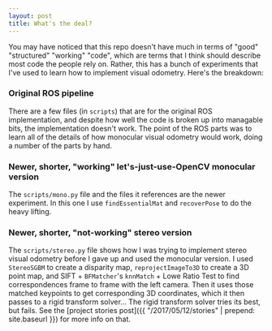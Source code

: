 ```yaml
---
layout: post
title: What's the deal?
---
```


You may have noticed that this repo doesn't have much in terms of "good" "structured" "working" "code", which are terms that I think should describe most code the people rely on.
Rather, this has a bunch of experiments that I've used to learn how to implement visual odometry. Here's the breakdown:

### Original ROS pipeline 
There are a few files (in `scripts`) that are for the original ROS implementation, and despite how well the code is broken up into managable bits, the implementation doesn't work.
The point of the ROS parts was to learn all of the details of how monocular visual odometry would work, doing a number of the parts by hand.

### Newer, shorter, "working" let's-just-use-OpenCV monocular version
The `scripts/mono.py` file and the files it references are the newer experiment. In this one I use `findEssentialMat` and `recoverPose` to do the heavy lifting.

### Newer, shorter, "not-working" stereo version
The `scripts/stereo.py` file shows how I was trying to implement stereo visual odometry before I gave up and used the monocular version.
I used `StereoSGBM` to create a disparity map, `reprojectImageTo3D` to create a 3D point map, and SIFT + `BFMatcher`'s `knnMatch` + Lowe Ratio Test to find correspondences frame to frame with the left camera.
Then it uses those matched keypoints to get corresponding 3D coordinates, which it then passes to a rigid transform solver...
The rigid transform solver tries its best, but fails. See the [project stories post]({{ "/2017/05/12/stories" | prepend: site.baseurl }}) for more info on that.
